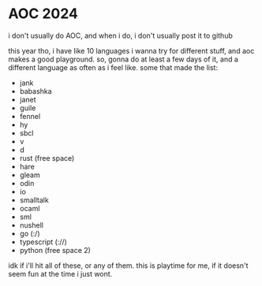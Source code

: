 # AOC 2024

i don't usually do AOC, and when i do, i don't usually post it to github

this year tho, i have like 10 languages i wanna try for different stuff,
and aoc makes a good playground. so, gonna do at least a few days of it,
and a different language as often as i feel like. some that made the list:

- jank
- babashka
- janet
- guile
- fennel
- hy
- sbcl
- v
- d
- rust (free space)
- hare
- gleam
- odin
- io
- smalltalk
- ocaml
- sml
- nushell
- go (:/)
- typescript (://)
- python (free space 2)

idk if i'll hit all of these, or any of them. this is playtime for me, if
it doesn't seem fun at the time i just wont.
